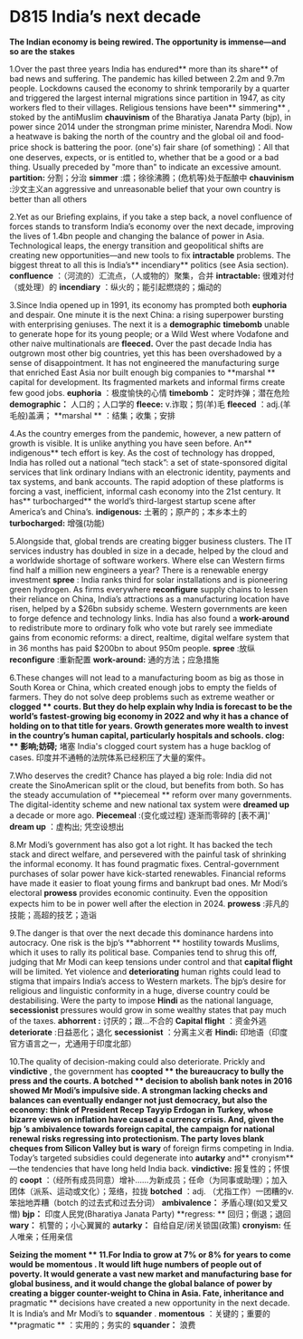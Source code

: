 # D815 India’s next decade
**The Indian economy is being rewired. The opportunity is immense—and so are the stakes** 

1.Over the past three years India has endured** more than its share**  of bad news and suffering. The pandemic has killed between 2.2m and 9.7m people. Lockdowns caused the economy to shrink temporarily by a quarter and triggered the largest internal migrations since partition in 1947, as city workers fled to their villages. Religious tensions have been** simmering** , stoked by the anti­Muslim **chauvinism**  of the Bharatiya Janata Party (bjp), in power since 2014 under the strongman prime minister, Narendra Modi. Now a heatwave is baking the north of the country and the global oil­ and food­price shock is battering the poor.
(one's) fair share (of something)：All that one deserves, expects, or is entitled to, whether that be a good or a bad thing. Usually preceded by "more than" to indicate an excessive amount.
**partition:** 分割；分治
**simmer** :煨；徐徐沸腾；(危机等)处于酝酿中
**chauvinism** :沙文主义an aggressive and unreasonable belief that your own country is better than all others

2.Yet as our Briefing explains, if you take a step back, a novel confluence of forces stands to transform India’s economy over the next decade, improving the lives of 1.4bn people and changing the balance of power in Asia. Technological leaps, the energy transition and geopolitical shifts are creating new opportunities—and new tools to fix **intractable**  problems. The biggest threat to all this is India’s** incendiary**  politics (see Asia section).
**confluence** ：（河流的）汇流点，（人或物的）聚集，合并
**intractable:** 很难对付（或处理）的
**incendiary** ：纵火的；能引起燃烧的；煽动的

3.Since India opened up in 1991, its economy has prompted both **euphoria**  and despair. One minute it is the next China: a rising superpower bursting with enterprising geniuses. The next it is a **demographic**  **time­bomb**  unable to generate hope for its young people; or a Wild West where Vodafone and other naive multinationals are **fleeced.**  Over the past decade India has outgrown most other big countries, yet this has been overshadowed by a sense of disappointment. It has not engineered the manufacturing surge that enriched East Asia nor built enough big companies to **marshal ** capital for development. Its fragmented markets and informal firms create few good jobs. 
**euphoria** ：极度愉快的心情
**time­bomb：** 定时炸弹；潜在危险
**demographic：** 人口的；人口学的
**fleece:** v.诈取；剪(羊)毛
**fleeced** ：adj.(羊毛般)盖满；
**marshal ** ：结集；收集；安排

4.As the country emerges from the pandemic, however, a new pattern of growth is visible. It is unlike anything you have seen before. An** indigenous**  tech effort is key. As the cost of technology has dropped, India has rolled out a national “tech stack”: a set of state-­sponsored digital services that link ordinary Indians with an electronic identity, payments and tax systems, and bank accounts. The rapid adoption of these platforms is forcing a vast, inefficient, informal cash economy into the 21st century. It has** turbocharged**  the world’s third-­largest startup scene after America’s and China’s.
**indigenous:** 土著的；原产的；本乡本土的
**turbocharged:** 增强(功能)

5.Alongside that, global trends are creating bigger business clusters. The IT services industry has doubled in size in a decade, helped by the cloud and a worldwide shortage of software workers. Where else can Western firms find half a million new engineers a year? There is a renewable energy investment **spree** : India ranks third for solar installations and is pioneering green hydrogen. As firms everywhere **reconfigure**  supply chains to lessen their reliance on China, India’s attractions as a manufacturing location have risen, helped by a $26bn subsidy scheme. Western governments are keen to forge defence and technology links. India has also found a **work-around**  to redistribute more to ordinary folk who vote but rarely see immediate gains from economic reforms: a direct, real­time, digital welfare system that in 36 months has paid $200bn to about 950m people. 
**spree** :放纵
**reconfigure** :重新配置
**work-around:** 通的方法；应急措施

6.These changes will not lead to a manufacturing boom as big as those in South Korea or China, which created enough jobs to empty the fields of farmers. They do not solve deep problems such as extreme weather or **clogged ** courts. But they do help explain why India is forecast to be the world’s fastest-­growing big economy in 2022 and why it has a chance of holding on to that title for years. Growth generates more wealth to invest in the country’s human capital, particularly hospitals and schools.
**clog: ** 影响;妨碍**;** 堵塞
India's clogged court system has a huge backlog of cases.
印度并不通畅的法院体系已经积压了大量的案件。

7.Who deserves the credit? Chance has played a big role: India did not create the Sino­American split or the cloud, but benefits from both. So has the steady accumulation of **piecemeal ** reform over many governments. The digital­-identity scheme and new national tax system were **dreamed up**  a decade or more ago. 
**Piecemeal** :(变化或过程) 逐渐而零碎的 [表不满]'
**dream up** ：虚构出; 凭空设想出

8.Mr Modi’s government has also got a lot right. It has backed the tech stack and direct welfare, and persevered with the painful task of shrinking the informal economy. It has found pragmatic fixes. Central­-government purchases of solar power have kick­-started renewables. Financial reforms have made it easier to float young firms and bankrupt bad ones. Mr Modi’s electoral **prowess**  provides economic continuity. Even the opposition expects him to be in power well after the election in 2024.
**prowess** :非凡的技能；高超的技艺；造诣

9.The danger is that over the next decade this dominance hardens into autocracy. One risk is the bjp’s **abhorrent ** hostility towards Muslims, which it uses to rally its political base. Companies tend to shrug this off, judging that Mr Modi can keep tensions under control and that **capital flight**  will be limited. Yet violence and **deteriorating**  human rights could lead to stigma that impairs India’s access to Western markets. The bjp’s desire for religious and linguistic conformity in a huge, diverse country could be destabilising. Were the party to impose **Hindi**  as the national language, **secessionist**  pressures would grow in some wealthy states that pay much of the taxes.
**abhorrent :** 讨厌的；跟…不合的
**Capital flight** ：资金外逃
**deteriorate** :日益恶化；退化
**secessionist** ：分离主义者
**Hindi:** 印地语（印度官方语言之一，尤通用于印度北部）

10.The quality of decision-­making could also deteriorate. Prickly and **vindictive** , the government has **co­opted ** the bureaucracy to bully the press and the courts. A **botched ** decision to abolish bank notes in 2016 showed Mr Modi’s impulsive side. A strongman lacking checks and balances can eventually endanger not just democracy, but also the economy: think of President Recep Tayyip Erdogan in Turkey, whose bizarre views on inflation have caused a currency crisis. And, given the **bjp** ’s **ambivalence**  towards foreign capital, the campaign for national renewal risks **regressing**  into protectionism. The party loves blank cheques from Silicon Valley but is** wary**  of foreign firms competing in India. Today’s targeted subsidies could degenerate into **autarky**  and** cronyism** —the tendencies that have long held India back.
**vindictive:** 报复性的；怀恨的
**coopt** ：（经所有成员同意）增补……为新成员；任命（为同事或助理）；加入团体（派系、运动或文化）；笼络，拉拢
**botched** ：adj. （尤指工作）一团糟的v. 笨拙地弄糟（botch 的过去式和过去分词）
**ambivalence：** 矛盾心理(如又爱又憎)
**bjp：** 印度人民党(Bharatiya Janata Party)
**regress: ** 回归；倒退；退回
**wary：** 机警的；小心翼翼的
**autarky：** 自给自足/闭关锁国(政策)
**cronyism:** 任人唯亲；任用亲信

**Seizing the moment ** 
11.For India to grow at 7% or 8% for years to come would be **momentous** . It would lift huge numbers of people out of poverty. It would generate a vast new market and manufacturing base for global business, and it would change the global balance of power by creating a bigger counter-weight to China in Asia. Fate, inheritance and** pragmatic ** decisions have created a new opportunity in the next decade. It is India’s and Mr Modi’s to **squander** .
**momentous** ：关键的；重要的
**pragmatic ** ：实用的；务实的
**squander：** 浪费

